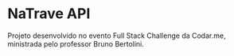# NaTrave API

Projeto desenvolvido no evento Full Stack Challenge da Codar.me, ministrada pelo professor Bruno Bertolini.